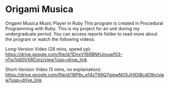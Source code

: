 # Origami Musica
Origami Musica Music Player in Ruby
This program is created in Procedural Programming with Ruby. This is my project for an unit during my undergraduate period. 
You can access reports folder to read more about the program or watch the following videos:

Long-Version Video (28 mins, speed up): 
https://drive.google.com/file/d/1DnxV169BNHJivuwf03-nTw7p60VXRCmz/view?usp=drive_link

Short-Version Video (5 mins, no explaination): 
https://drive.google.com/file/d/18P8v_e14zT99Q7gjewNO5JHIDiBcdO9n/view?usp=drive_link
